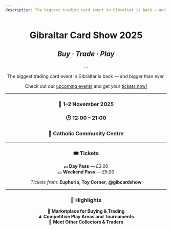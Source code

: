 ```yaml
---
description: The biggest trading card event in Gibraltar is back — and bigger than ever
---
```

<style>
  .event-block {
    margin-top: 0;         /* Remove top margin */
    padding-top: 0;        /* Remove top padding */
  }
</style>

<div class="event-block" align="center">

# **Gibraltar Card Show 2025**
## _Buy · Trade · Play_
...

The biggest trading card event in Gibraltar is back — and bigger than ever.

Check out our <a href= /events>upcoming events</a> and get your <a href= /tickets>tickets now!</a>

---

### 📅 **1–2 November 2025**  
### 🕒 **12:00 – 21:00**  
### 📍 **Catholic Community Centre**

---

### 🎟 Tickets  
💷 **Day Pass** — £3.00  
💷 **Weekend Pass** — £5.00  

_Tickets from:_ **Euphoria**, **Toy Corner**, **@gibcardshow**

---

### 🚀 Highlights
🛒 **Marketplace for Buying & Trading**  
♟ **Competitive Play Areas and Tournaments**  
🤝 **Meet Other Collectors & Traders**  
</div>
